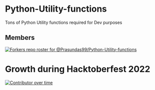 # Python-Utility-functions
Tons of Python Utility functions required for Dev purposes 

## Members
[![Forkers repo roster for @Prasundas99/Python-Utility-functions](https://reporoster.com/forks/Prasundas99/Python-Utility-functions)](https://github.com/Prasundas99/Python-Utility-functions/network/members)

# Growth during **Hacktoberfest 2022**

[![Contributor over time](https://contributor-overtime-api.apiseven.com/contributors-svg?chart=contributorOverTime&repo=Prasundas99/Python-Utility-functions)](https://www.apiseven.com/en/contributor-graph?chart=contributorOverTime&repo=Prasundas99/Python-Utility-functions)
